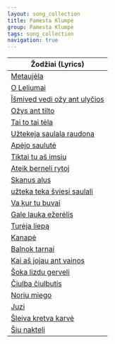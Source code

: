 ```yaml
---
layout: song_collection
title: Pamesta Klumpė
group: Pamesta Klumpė
tags: song_collection
navigation: true
---
```


| Žodžiai (Lyrics)                      |
|---------------------------------------|
| [Metaujėla](/pamesta-klumpe/metaujela) |
| [O Leliumai](dainos/metaujela)        |
| [Ǐšmived vedi ožy ant ulyčios]()      |
| [Ožys ant tilto]()                    |
| [Tai to tai tėla]()                   |
| [Užtekeja saulala raudona]()          |
| [Apėjo saulutė]()                     |
| [Tiktai tu aš imsiu]()                |
| [Ateik berneli rytoj]()               |
| [Skanus alus]()                       |
| [užteka teka šviesi saulali]()        |
| [Va kur tu buvai]()                   |
| [Gale lauka ežerėlis]()               |
| [Turėja liepą]()                      |
| [Kanapė]()                            |
| [Balnok tarnai]()                     |
| [Kai aš jojau ant vainos]()           |
| [Šoka lizdu gerveli]()                |
| [Čiulba čiulbutis]()                  |
| [Noriu miego]()                       |
| [Juzi]()                              |
| [Šleiva kretva karvė]()               |
| [Šiu nakteli]()                       |

